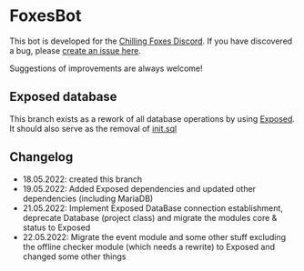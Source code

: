 # FoxesBot

This bot is developed for the [Chilling Foxes Discord](https://discord.gg/K5rhddJtyW).
If you have discovered a bug, please [create an issue here](https://github.com/JvstvsHD/FoxesBot/issues).

Suggestions of improvements are always welcome!

## Exposed database

This branch exists as a rework of all database operations by using [Exposed](https://github.com/JetBrains/Exposed).
It should also serve as the removal of [init.sql](src/main/resources/init.sql)

## Changelog

- 18.05.2022: created this branch
- 19.05.2022: Added Exposed dependencies and updated other dependencies (including MariaDB)
- 21.05.2022: Implement Exposed DataBase connection establishment, deprecate Database (project class) and migrate the
  modules core & status to Exposed
- 22.05.2022: Migrate the event module and some other stuff excluding the offline checker module (which needs a rewrite)
  to Exposed and changed some other things
